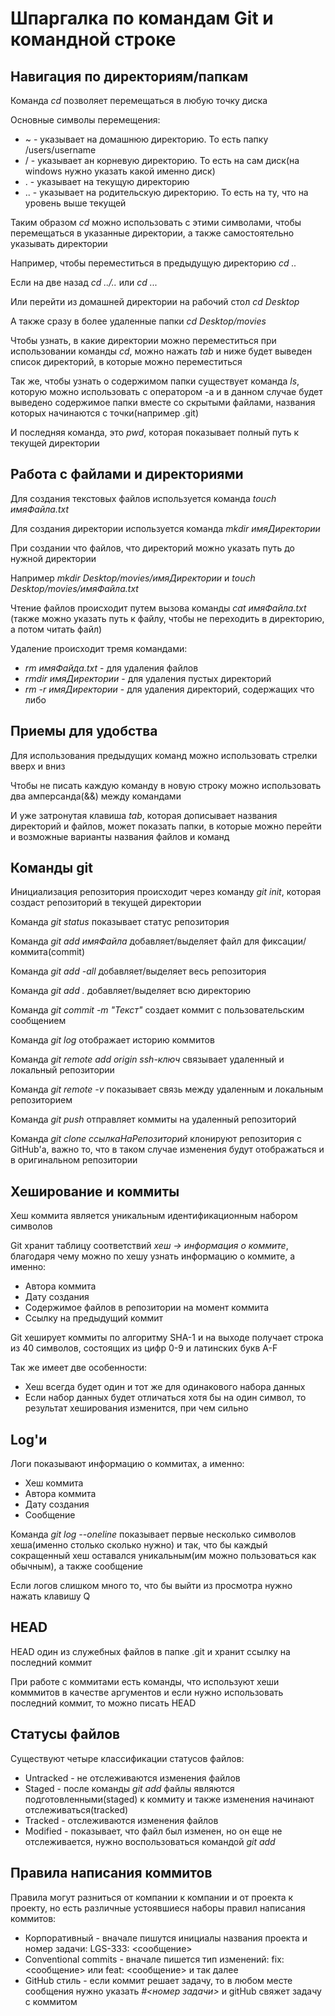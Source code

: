 # Шпаргалка по командам Git и командной строке


## Навигация по директориям/папкам


Команда _cd_ позволяет перемещаться в любую точку диска


Основные символы перемещения:


* ~ - указывает на домашнюю директорию. То есть папку /users/username
* / - указывает ан корневую директорию. То есть на сам диск(на windows нужно указать какой именно диск)
* . - указывает на текущую директорию 
* .. - указывает на родительскую директорию. То есть	на ту, что на уровень выше текущей 


Таким образом _cd_ можно использовать с этими символами, чтобы перемещаться в указанные директории, а также самостоятельно указывать директории


Например, чтобы переместиться в предыдущую директорию _cd .._


Если на две назад _cd ../.._ или _cd ..._


Или перейти из домашней директории на рабочий стол _cd Desktop_


А также сразу в более удаленные папки _cd Desktop/movies_


Чтобы узнать, в какие директории можно переместиться при использовании команды _cd_, можно нажать _tab_ и ниже будет выведен список директорий, в которые можно переместиться 


Так же, чтобы узнать о содержимом папки существует команда _ls_, которую можно использовать с оператором -a и в данном случае будет выведено содержимое папки вместе со скрытыми файлами, названия которых начинаются с точки(например .git)


И последняя команда, это _pwd_, которая показывает полный путь к текущей директории 


## Работа с файлами и директориями 


Для создания текстовых файлов используется команда _touch имяФайла.txt_ 


Для создания директории используется команда _mkdir имяДиректории_


При создании что файлов, что директорий можно указать путь до нужной директории 


Например _mkdir Desktop/movies/имяДиректории_ и _touch Desktop/movies/имяФайла.txt_


Чтение файлов происходит путем вызова команды _cat имяФайла.txt_ (также можно указать путь к файлу, чтобы не переходить в директорию, а потом читать файл)


Удаление происходит тремя командами:


* _rm имяФайда.txt_ - для удаления файлов 
* _rmdir имяДиректории_ - для удаления пустых директорий
* _rm -r имяДиректории_ - для удаления директорий, содержащих что либо


## Приемы для удобства 


Для использования предыдущих команд можно использовать стрелки вверх и вниз 


Чтобы не писать каждую команду в новую строку можно использовать два амперсанда(&&) между командами

И уже затронутая клавиша _tab_, которая дописывает названия директорий и файлов, может показать папки, в которые можно перейти и возможные варианты названия файлов и команд 


## Команды git


Инициализация репозитория происходит через команду _git init_, которая создаст репозиторий в текущей директории 


Команда _git status_ показывает статус репозитория 


Команда _git add имяФайла_ добавляет/выделяет файл для фиксации/коммита(commit)


Команда _git add -all_ добавляет/выделяет весь репозитория


Команда _git add ._ добавляет/выделяет всю директорию


Команда _git commit -m "Текст"_ создает коммит с пользовательским сообщением


Команда _git log_ отображает историю коммитов


Команда _git remote add origin ssh-ключ_ связывает удаленный и локальный репозитории


Команда _git remote -v_ показывает связь между удаленным и локальным репозиторием 


Команда _git push_ отправляет коммиты на удаленный репозиторий 


Команда _git clone ссылкаНаРепозиторий_ клонируют репозитория с GitHub'а, важно то, что в таком случае изменения будут отображаться и в оригинальном репозитории


## Хеширование и коммиты


Хеш коммита является уникальным идентификационным набором символов


Git хранит таблицу соответствий _хеш -> информация о коммите_, благодаря чему можно по хешу узнать информацию о коммите, а именно:


* Автора коммита
* Дату создания 
* Содержимое файлов в репозитории на момент коммита
* Ссылку на предыдущий коммит


Git хеширует коммиты по алгоритму SHA-1 и на выходе получает строка из 40 символов, состоящих из цифр 0-9 и латинских букв A-F


Так же имеет две особенности:


* Хеш всегда будет один и тот же для одинакового набора данных
* Если набор данных будет отличаться хотя бы на один символ, то результат хеширования изменится, при чем сильно


## Log'и 


Логи показывают информацию о коммитах, а именно:


* Хеш коммита
* Автора коммита
* Дату создания 
* Сообщение


Команда _git log --oneline_ показывает первые несколько символов хеша(именно столько сколько нужно) и так, что бы каждый сокращенный хеш оставался уникальным(им можно пользоваться как обычным), а также сообщение 


Если логов слишком много то, что бы выйти из просмотра нужно нажать клавишу Q


## HEAD


HEAD один из служебных файлов в папке .git и хранит ссылку на последний коммит 


При работе с коммитами есть команды, что используют хеши комммитов в качестве аргументов и если нужно использовать последний коммит, то можно писать HEAD


## Статусы файлов 


Существуют четыре классификации статусов файлов:


* Untracked - не отслеживаются изменения файлов
* Staged - после команды _git add_ файлы являются подготовленными(staged) к коммиту и также изменения начинают отслеживаться(tracked)
* Tracked - отслеживаются изменения файлов
* Modified - показывает, что файл был изменен, но он еще не отслеживается, нужно воспользоваться командой _git add_


## Правила написания коммитов


Правила могут разниться от компании к компании и от проекта к проекту, но есть различные устоявшиеся наборы правил написания коммитов:


* Корпоративный - вначале пишутся инициалы названия проекта и номер задачи: LGS-333: <сообщение>
* Conventional commits - вначале пишется тип изменений: fix: <сообщение> или feat: <сообщение> и так далее
* GitHub стиль - если коммит решает задачу, то в любом месте сообщения нужно указать _#<номер задачи>_ и gitHub свяжет задачу с коммитом